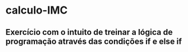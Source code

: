 # calculo-IMC

## Exercício com o intuito de treinar a lógica de programação através das condições if e else if

